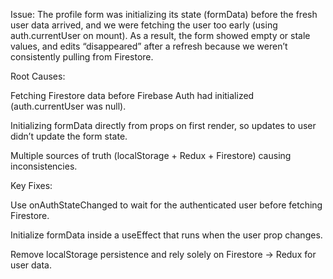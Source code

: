 Issue:
The profile form was initializing its state (formData) before the fresh user data arrived, and we were fetching the user too early (using auth.currentUser on mount). As a result, the form showed empty or stale values, and edits “disappeared” after a refresh because we weren’t consistently pulling from Firestore.

Root Causes:

Fetching Firestore data before Firebase Auth had initialized (auth.currentUser was null).

Initializing formData directly from props on first render, so updates to user didn’t update the form state.

Multiple sources of truth (localStorage + Redux + Firestore) causing inconsistencies.

Key Fixes:

Use onAuthStateChanged to wait for the authenticated user before fetching Firestore.

Initialize formData inside a useEffect that runs when the user prop changes.

Remove localStorage persistence and rely solely on Firestore → Redux for user data.
